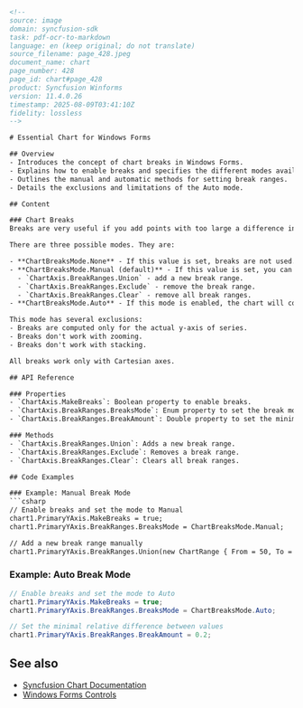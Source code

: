 ```html
<!-- 
source: image
domain: syncfusion-sdk
task: pdf-ocr-to-markdown
language: en (keep original; do not translate)
source_filename: page_428.jpeg
document_name: chart
page_number: 428
page_id: chart#page_428
product: Syncfusion Winforms
version: 11.4.0.26
timestamp: 2025-08-09T03:41:10Z
fidelity: lossless
-->

# Essential Chart for Windows Forms

## Overview
- Introduces the concept of chart breaks in Windows Forms.
- Explains how to enable breaks and specifies the different modes available for managing breaks.
- Outlines the manual and automatic methods for setting break ranges.
- Details the exclusions and limitations of the Auto mode.

## Content

### Chart Breaks
Breaks are very useful if you add points with too large a difference in values. To enable breaks, you need to set the `ChartAxis.MakeBreaks` property to `true` and set the break mode (`ChartAxis.BreakRanges.BreaksMode` property).

There are three possible modes. They are:

- **ChartBreaksMode.None** - If this value is set, breaks are not used.
- **ChartBreaksMode.Manual (default)** - If this value is set, you can manually set the breaks ranges. To do this, use the following methods:
  - `ChartAxis.BreakRanges.Union` - add a new break range.
  - `ChartAxis.BreakRanges.Exclude` - remove the break range.
  - `ChartAxis.BreakRanges.Clear` - remove all break ranges.
- **ChartBreaksMode.Auto** - If this mode is enabled, the chart will compute the breaks ranges automatically. You can use the `ChartAxis.BreakRanges.BreakAmount` to set the minimal relative difference between values (default value is `0.1`, value range is `0.1`). The ratio of empty space should be less than the property value to break the range.

This mode has several exclusions:
- Breaks are computed only for the actual y-axis of series.
- Breaks don't work with zooming.
- Breaks don't work with stacking.

All breaks work only with Cartesian axes.

## API Reference

### Properties
- `ChartAxis.MakeBreaks`: Boolean property to enable breaks.
- `ChartAxis.BreakRanges.BreaksMode`: Enum property to set the break mode.
- `ChartAxis.BreakRanges.BreakAmount`: Double property to set the minimal relative difference between values.

### Methods
- `ChartAxis.BreakRanges.Union`: Adds a new break range.
- `ChartAxis.BreakRanges.Exclude`: Removes a break range.
- `ChartAxis.BreakRanges.Clear`: Clears all break ranges.

## Code Examples

### Example: Manual Break Mode
```csharp
// Enable breaks and set the mode to Manual
chart1.PrimaryYAxis.MakeBreaks = true;
chart1.PrimaryYAxis.BreakRanges.BreaksMode = ChartBreaksMode.Manual;

// Add a new break range manually
chart1.PrimaryYAxis.BreakRanges.Union(new ChartRange { From = 50, To = 100 });
```

### Example: Auto Break Mode
```csharp
// Enable breaks and set the mode to Auto
chart1.PrimaryYAxis.MakeBreaks = true;
chart1.PrimaryYAxis.BreakRanges.BreaksMode = ChartBreaksMode.Auto;

// Set the minimal relative difference between values
chart1.PrimaryYAxis.BreakRanges.BreakAmount = 0.2;
```

## See also
- [Syncfusion Chart Documentation](https://help.syncfusion.com/windowsforms/chart/overview)
- [Windows Forms Controls](https://help.syncfusion.com/windowsforms/controls/overview)

<!-- tags: [syncfusion, windowsforms, chart, breaks, manual, automatic] keywords: [breaks, makebreaks, breakranges, breaksmode, chartaxis, y-axis, zooming, stacking, cartesian axes] -->
```